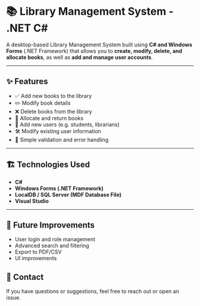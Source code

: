 # 📚 Library Management System - .NET C#

A desktop-based Library Management System built using **C# and Windows Forms** (.NET Framework) that allows you to **create, modify, delete, and allocate books**, as well as **add and manage user accounts**.

---

## ✨ Features

- ✅ Add new books to the library
- ✏️ Modify book details
- ❌ Delete books from the library
- 🔁 Allocate and return books
- 👤 Add new users (e.g. students, librarians)
- 🛠 Modify existing user information
- 🔐 Simple validation and error handling

---

## 🏗 Technologies Used

- **C#**
- **Windows Forms (.NET Framework)**
- **LocalDB / SQL Server (MDF Database File)**
- **Visual Studio**

---



## 🚀 Future Improvements
- User login and role management
- Advanced search and filtering
- Export to PDF/CSV
- UI improvements
## 📧 Contact
If you have questions or suggestions, feel free to reach out or open an issue.



